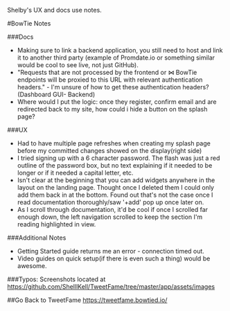 Shelby's UX and docs use notes.

#BowTie Notes

###Docs
- Making sure to link a backend application, you still need to host and link it to another third party (example of Promdate.io or something similar would be cool to see live, not just GitHub).
- "Requests that are not processed by the frontend or ⋈ BowTie endpoints will be proxied to this URL with relevant authentication headers." - I'm unsure of how to get these authentication headers? (Dashboard GUI- Backend)
- Where would I put the logic: once they register, confirm email and are redirected back to my site, how could i hide a button on the splash page?

###UX
- Had to have multiple page refreshes when creating my splash page before my committed changes showed on the display(right side)
- I tried signing up with a 6 character password. The flash was just a red outline of the password box, but no text explaining if it needed to be longer or if it needed a capital letter, etc.
- Isn't clear at the beginning that you can add widgets anywhere in the layout on the landing page. Thought once I deleted them I could only add them back in at the bottom. Found out that's not the case once I read documentation thoroughly/saw '+add' pop up once later on.
- As I scroll through documentation, it'd be cool if once I scrolled far enough down, the left navigation scrolled to keep the section I'm reading highlighted in view.


###Additional Notes
- Getting Started guide returns me an error - connection timed out.
- Video guides on quick setup(if there is even such a thing) would be awesome.

###Typos: Screenshots located at <https://github.com/ShelllKell/TweetFame/tree/master/app/assets/images>


##Go Back to TweetFame <https://tweetfame.bowtied.io/>
